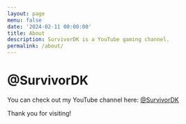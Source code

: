```yaml
---
layout: page
menu: false
date: '2024-02-11 00:00:00'
title: About
description: SurvivorDK is a YouTube gaming channel.
permalink: /about/
---
```


# @SurvivorDK

You can check out my YouTube channel here: [@SurvivorDK](https://www.youtube.com/channel/UCZbcuQyXHt0BtUqhAQ2c2QQ)

Thank you for visiting!

